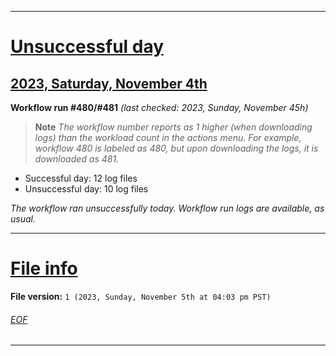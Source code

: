 
***

# [Unsuccessful day](#Unsuccessful-day)

## [2023, Saturday, November 4th](#2023-Saturday-November-4th)

**Workflow run #480/#481** _(last checked: 2023, Sunday, November 45h)_

> **Note** _The workflow number reports as 1 higher (when downloading logs) than the workload count in the actions menu. For example, workflow 480 is labeled as 480, but upon downloading the logs, it is downloaded as 481._

- Successful day: 12 log files
- Unsuccessful day: 10 log files

_The workflow ran unsuccessfully today. Workflow run logs are available, as usual._

***

# [File info](#File-info)

**File version:** `1 (2023, Sunday, November 5th at 04:03 pm PST)`

###### [EOF](#EOF)

***
